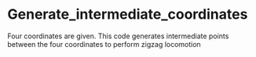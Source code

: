 # Generate_intermediate_coordinates
Four coordinates are given. This code generates intermediate points between the four coordinates to perform zigzag locomotion 
